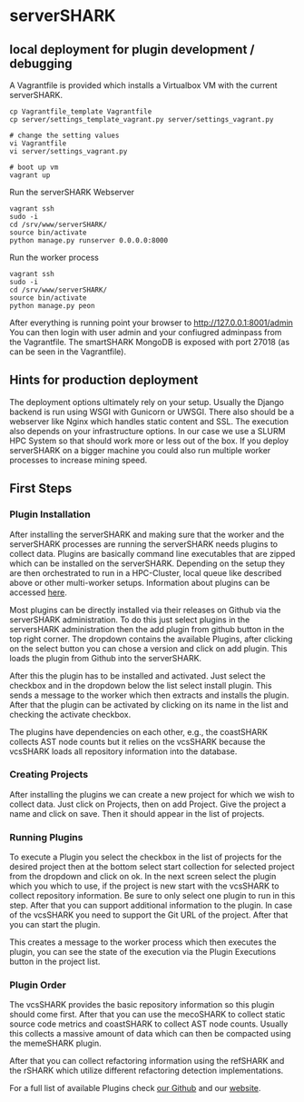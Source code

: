 # serverSHARK

## local deployment for plugin development / debugging
A Vagrantfile is provided which installs a Virtualbox VM with the current serverSHARK.

```shell
cp Vagrantfile_template Vagrantfile
cp server/settings_template_vagrant.py server/settings_vagrant.py

# change the setting values
vi Vagrantfile
vi server/settings_vagrant.py

# boot up vm
vagrant up
```

Run the serverSHARK Webserver
```shell
vagrant ssh
sudo -i
cd /srv/www/serverSHARK/
source bin/activate
python manage.py runserver 0.0.0.0:8000
```

Run the worker process
```shell
vagrant ssh
sudo -i
cd /srv/www/serverSHARK/
source bin/activate
python manage.py peon
```

After everything is running point your browser to http://127.0.0.1:8001/admin
You can then login with user admin and your confiugred adminpass from the Vagrantfile.
The smartSHARK MongoDB is exposed with port 27018 (as can be seen in the Vagrantfile).


## Hints for production deployment

The deployment options ultimately rely on your setup. Usually the Django backend is run using WSGI with Gunicorn or UWSGI. There also should be a webserver like Nginx which handles static content and SSL.
The execution also depends on your infrastructure options. In our case we use a SLURM HPC System so that should work more or less out of the box. 
If you deploy serverSHARK on a bigger machine you could also run multiple worker processes to increase mining speed.


## First Steps

### Plugin Installation

After installing the serverSHARK and making sure that the worker and the serverSHARK processes are running the serverSHARK needs plugins to collect data.
Plugins are basically command line executables that are zipped which can be installed on the serverSHARK. Depending on the setup they are then orchestrated to run in a HPC-Cluster, local queue like described above or other multi-worker setups.
Information about plugins can be accessed [here](https://smartshark.github.io/fordevs/).

Most plugins can be directly installed via their releases on Github via the serverSHARK administration. To do this just select plugins in the serversHARK administration then the add plugin from github button in the top right corner.
The dropdown contains the available Plugins, after clicking on the select button you can chose a version and click on add plugin. This loads the plugin from Github into the serverSHARK.

After this the plugin has to be installed and activated. Just select the checkbox and in the dropdown below the list select install plugin.
This sends a message to the worker which then extracts and installs the plugin. After that the plugin can be activated by clicking on its name in the list and checking the activate checkbox.

The plugins have dependencies on each other, e.g., the coastSHARK collects AST node counts but it relies on the vcsSHARK because the vcsSHARK loads all repository information into the database.


### Creating Projects

After installing the plugins we can create a new project for which we wish to collect data.
Just click on Projects, then on add Project.
Give the project a name and click on save. Then it should appear in the list of projects.


### Running Plugins

To execute a Plugin you select the checkbox in the list of projects for the desired project then at the bottom select start collection for selected project from the dropdown and click on ok.
In the next screen select the plugin which you which to use, if the project is new start with the vcsSHARK to collect repository information.
Be sure to only select one plugin to run in this step. After that you can support additional information to the plugin.
In case of the vcsSHARK you need to support the Git URL of the project. After that you can start the plugin.

This creates a message to the worker process which then executes the plugin, you can see the state of the execution via the Plugin Executions button in the project list.


### Plugin Order

The vcsSHARK provides the basic repository information so this plugin should come first.
After that you can use the mecoSHARK to collect static source code metrics and coastSHARK to collect AST node counts.
Usually this collects a massive amount of data which can then be compacted using the memeSHARK plugin.

After that you can collect refactoring information using the refSHARK and the rSHARK which utilize different refactoring detection implementations.

For a full list of available Plugins check [our Github](https://github.com/smartshark/) and our [website](https://smartshark.github.io/plugins/).
